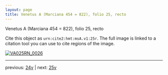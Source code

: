```yaml
---
layout: page
title: Venetus A (Marciana 454 = 822), folio 25, recto
---
```


Venetus A (Marciana 454 = 822), folio 25, recto

Cite this object as `urn:cite2:hmt:msA.v1:25r`.  The full image is linked to a citation tool you can use to cite regions of the image.

[![VA025RN_0026](http://www.homermultitext.org/iipsrv?IIIF=/project/homer/pyramidal/deepzoom/hmt/vaimg/2017a/VA025RN_0026.tif/full/800,/0/default.jpg)](http://www.homermultitext.org/ict2/?urn=urn:cite2:hmt:vaimg.2017a:VA025RN_0026) 

---

previous:  [24v](../24v/) | next: [25v](../25v/)